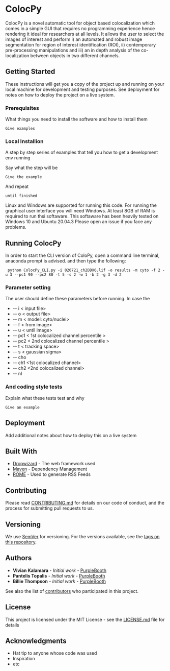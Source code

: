 # ColocPy

  ColocPy is  a novel automatic tool for object based colocalization which comes in a simple GUI that requires no programming experience hence rendering it ideal for researchers at all levels. It allows the user to select the images of interest and perform i) an automated and robust image segmentation for region of interest identification (ROI), ii) contemporary pre-processing manipulations and iii) an in depth analysis of the co-localization between objects in two different channels.  
	


## Getting Started

These instructions will get you a copy of the project up and running on your local machine for development and testing purposes. See deployment for notes on how to deploy the project on a live system.

### Prerequisites

What things you need to install the software and how to install them

```
Give examples
```

### Local Installion 

A step by step series of examples that tell you how to get a development env running

Say what the step will be

```
Give the example
```

And repeat

```
until finished
```

Linux and Windows are supported for running this code. For running the graphical user interface you will need Windows. At least 8GB of RAM is required to run thsi softaware. This softaware has been heavily tested on Windows 10 and Ubuntu 20.04.3  Please open an issue if you face any problems.
## Running ColocPy
In order to start the CLI version of ColoPy, open a command line terminal, anaconda prompt is advised. and then type the following:

```
 python ColocPy_CLI.py -i 020721_ch2DDX6.lif -o results -m cyto -f 2 -u 3 --pc1 90 --pc2 80 -t 5 -s 2 -w 1 -b 2 -g 3 -d 2 
```
### Parameter setting

The user should define these parameters before running. In case the 


* -- i < input file>
* -- o < output file>
* -- m < model: cyto/nuclei>
* -- f < from image>
* -- u < until image>
* -- pc1 < 1st colocalized channel percentile >
* -- pc2 < 2nd colocalized channel percentile >
* -- t < tracking space>
* -- s  < gaussian sigma>
* -- cho <nucleus channel>
* -- ch1 <1st colocalized channel>
* -- ch2 <2nd colocalized channel>
* -- nl <WBNS noise level>
	


### And coding style tests

Explain what these tests test and why

```
Give an example
```

## Deployment

Add additional notes about how to deploy this on a live system

## Built With

* [Dropwizard](http://www.dropwizard.io/1.0.2/docs/) - The web framework used
* [Maven](https://maven.apache.org/) - Dependency Management
* [ROME](https://rometools.github.io/rome/) - Used to generate RSS Feeds

## Contributing

Please read [CONTRIBUTING.md](https://gist.github.com/PurpleBooth/b24679402957c63ec426) for details on our code of conduct, and the process for submitting pull requests to us.

## Versioning

We use [SemVer](http://semver.org/) for versioning. For the versions available, see the [tags on this repository](https://github.com/your/project/tags). 

## Authors

* **Vivian Kalamara** - *Initial work* - [PurpleBooth](https://github.com/PurpleBooth)
* **Pantelis Topalis** - *Initial work* - [PurpleBooth](https://github.com/PurpleBooth)
* **Billie Thompson** - *Initial work* - [PurpleBooth](https://github.com/PurpleBooth)

See also the list of [contributors](https://github.com/your/project/contributors) who participated in this project.

## License

This project is licensed under the MIT License - see the [LICENSE.md](LICENSE.md) file for details

## Acknowledgments

* Hat tip to anyone whose code was used
* Inspiration
* etc

